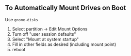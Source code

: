 ## To Automatically Mount Drives on Boot

Use `gnome-disks`
1. Select partition -> Edit Mount Options
1. Turn off "user session defaults"
1. Select "Mount at system startup"
1. Fill in other fields as desired (including mount point)
1. reboot

